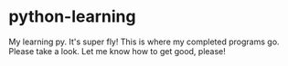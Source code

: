 # python-learning
My learning py. It's super fly!
This is where my completed programs go. Please take a look. Let me know how to get good, please!
